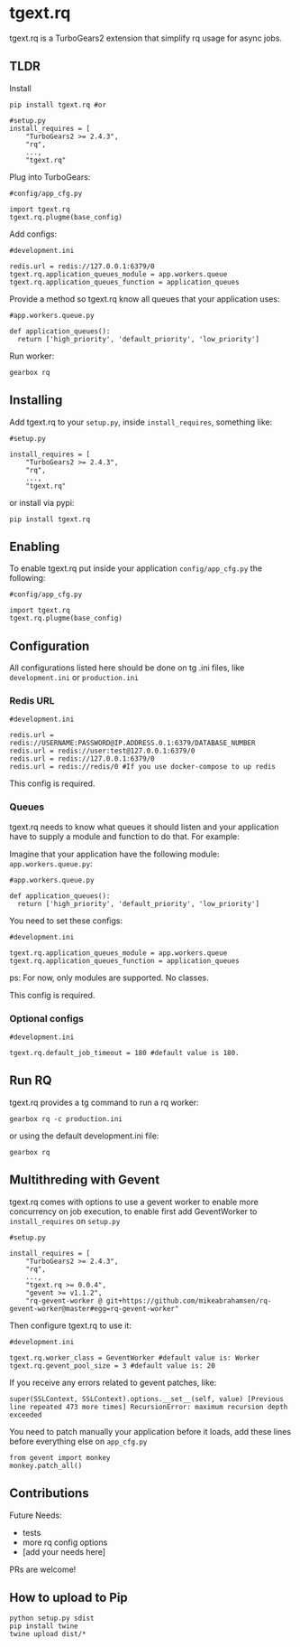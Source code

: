 tgext.rq
========

tgext.rq is a TurboGears2 extension that simplify rq usage for async jobs.

TLDR
----

Install

```
pip install tgext.rq #or

#setup.py
install_requires = [
    "TurboGears2 >= 2.4.3",
    "rq",
    ...,
    "tgext.rq"
```

Plug into TurboGears:

```
#config/app_cfg.py

import tgext.rq
tgext.rq.plugme(base_config)
```

Add configs:

```
#development.ini

redis.url = redis://127.0.0.1:6379/0
tgext.rq.application_queues_module = app.workers.queue
tgext.rq.application_queues_function = application_queues
```

Provide a method so tgext.rq know all queues that your application uses:

```
#app.workers.queue.py

def application_queues():
  return ['high_priority', 'default_priority', 'low_priority']
```

Run worker:

```
gearbox rq
```

Installing
----------

Add tgext.rq to your `setup.py`, inside `install_requires`, something like:

```
#setup.py

install_requires = [
    "TurboGears2 >= 2.4.3",
    "rq",
    ...,
    "tgext.rq"
```

or install via pypi:

```
pip install tgext.rq
```

Enabling
--------

To enable tgext.rq put inside your application
`config/app_cfg.py` the following:

```
#config/app_cfg.py

import tgext.rq
tgext.rq.plugme(base_config)
```

Configuration
-------------

All configurations listed here should be done on tg .ini files, like
`development.ini` or `production.ini`

### Redis URL

```
#development.ini

redis.url = redis://USERNAME:PASSWORD@IP.ADDRESS.0.1:6379/DATABASE_NUMBER
redis.url = redis://user:test@127.0.0.1:6379/0
redis.url = redis://127.0.0.1:6379/0
redis.url = redis://redis/0 #If you use docker-compose to up redis
```

This config is required.

### Queues

tgext.rq needs to know what queues it should listen and your application have to
supply a module and function to do that. For example:

Imagine that your application have the following module: `app.workers.queue.py`:

```
#app.workers.queue.py

def application_queues():
  return ['high_priority', 'default_priority', 'low_priority']
```

You need to set these configs:

```
#development.ini

tgext.rq.application_queues_module = app.workers.queue
tgext.rq.application_queues_function = application_queues
```

ps: For now, only modules are supported. No classes.

This config is required.

### Optional configs

```
#development.ini

tgext.rq.default_job_timeout = 180 #default value is 180.
```

Run RQ
------

tgext.rq provides a tg command to run a rq worker:

```
gearbox rq -c production.ini
```

or using the default development.ini file:

```
gearbox rq
```

Multithreding with Gevent
-------------------------

tgext.rq comes with options to use a gevent worker to enable more concurrency on
job execution, to enable first add GeventWorker to `install_requires` on
`setup.py`

```
#setup.py

install_requires = [
    "TurboGears2 >= 2.4.3",
    "rq",
    ...,
    "tgext.rq >= 0.0.4",
    "gevent >= v1.1.2",
    "rq-gevent-worker @ git+https://github.com/mikeabrahamsen/rq-gevent-worker@master#egg=rq-gevent-worker"
```

Then configure tgext.rq to use it:

```
#development.ini

tgext.rq.worker_class = GeventWorker #default value is: Worker
tgext.rq.gevent_pool_size = 3 #default value is: 20
```

If you receive any errors related to gevent patches, like:

```
super(SSLContext, SSLContext).options.__set__(self, value) [Previous line repeated 473 more times] RecursionError: maximum recursion depth exceeded
```

You need to patch manually your application before it loads, add these lines
before everything else on `app_cfg.py`

```
from gevent import monkey
monkey.patch_all()
```

Contributions
-------------

Future Needs:

* tests
* more rq config options
* [add your needs here]

PRs are welcome!

How to upload to Pip
--------------------

```
python setup.py sdist
pip install twine
twine upload dist/*
```